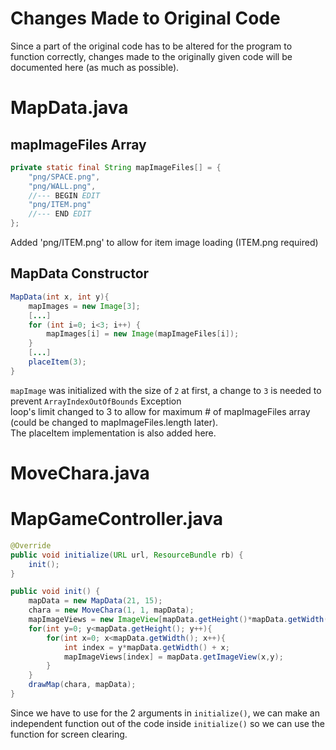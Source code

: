 # Changes Made to Original Code
Since a part of the original code has to be altered for the program to function correctly,
changes made to the originally given code will be documented here (as much as possible).

# MapData.java
## mapImageFiles Array
```java
private static final String mapImageFiles[] = {
    "png/SPACE.png",
    "png/WALL.png",
    //--- BEGIN EDIT
    "png/ITEM.png"
    //--- END EDIT
};
```

Added 'png/ITEM.png' to allow for item image loading (ITEM.png required)

## MapData Constructor
```java
MapData(int x, int y){
    mapImages = new Image[3];
    [...]
    for (int i=0; i<3; i++) {
        mapImages[i] = new Image(mapImageFiles[i]);
    }
    [...]
    placeItem(3);
}
```
`mapImage` was initialized with the size of `2` at first, a change to `3` is needed to prevent `ArrayIndexOutOfBounds` Exception  
loop's limit changed to 3 to allow for maximum # of mapImageFiles array (could be changed to mapImageFiles.length later).  
The placeItem implementation is also added here.

# MoveChara.java
# MapGameController.java
```java
@Override
public void initialize(URL url, ResourceBundle rb) {
    init();
}

public void init() {
    mapData = new MapData(21, 15);
    chara = new MoveChara(1, 1, mapData);
    mapImageViews = new ImageView[mapData.getHeight()*mapData.getWidth()];
    for(int y=0; y<mapData.getHeight(); y++){
        for(int x=0; x<mapData.getWidth(); x++){
            int index = y*mapData.getWidth() + x;
            mapImageViews[index] = mapData.getImageView(x,y);
        }
    }
    drawMap(chara, mapData);
}
```

Since we have to use for the 2 arguments in `initialize()`, we can make an independent
function out of the code inside `initialize()` so we can use the function for screen clearing.
